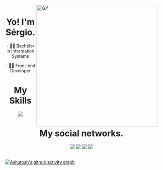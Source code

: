 <img align="right" alt="Gif" width="400" src="https://x-team.com/static/radio-c55da1677fe1e4afc3322ad88ce6bdaa.gif">

<h1 align="center">Yo! I'm Sérgio.</h1>
<div align="center">
	<p>- 👨‍🎓 Bachelor in Information Systems</p>
	<p>- 👨‍💻 Front-end Developer</p>
</div>

<h1 align="center">My Skills</h1>
<p align="center">
  <a href="https://skillicons.dev">
    <img src="https://skillicons.dev/icons?i=html,css,tailwind,bootstrap,js,vue"/>
  </a>
</p>

<h1 align="center">My social networks.</h1>
<div align="center">   
	<a href="https://instagram.com/sergiohenrique.rr" target="_blank"><img src="https://img.shields.io/badge/-Instagram-%23E4405F?style=for-the-badge&logo=instagram&logoColor=white" target="_blank"></a>
  <a href = "mailto:sergiohenriquejrr@gmail.com"><img src="https://img.shields.io/badge/-Gmail-%23333?style=for-the-badge&logo=gmail&logoColor=white" target="_blank"></a>
  <a href="https://www.linkedin.com/in/sergiohrodrigues/" target="_blank"><img src="https://img.shields.io/badge/-LinkedIn-%230077B5?style=for-the-badge&logo=linkedin&logoColor=white" target="_blank"></a>   
  <a href="https://codepen.io/Sergin-coder" target="_blank"><img src="https://img.shields.io/badge/-CodePen-%23333?style=for-the-badge&logo=CodePen&logoColor=white" target="_blank"></a>
</div>
<br>

[![Ashutosh's github activity graph](https://github-readme-activity-graph.vercel.app/graph?username=SergioHenriqueRodrigues&theme=react-dark)](https://github.com/ashutosh00710/github-readme-activity-graph)
